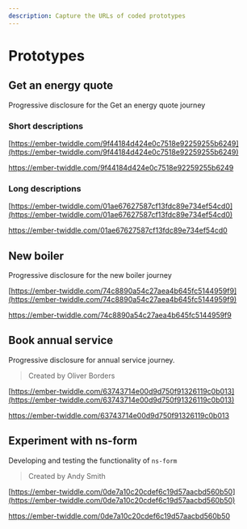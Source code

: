 ```yaml
---
description: Capture the URLs of coded prototypes
---
```


# Prototypes

## Get an energy quote

Progressive disclosure for the Get an energy quote journey

### Short descriptions

[https://ember-twiddle.com/9f44184d424e0c7518e92259255b6249](https://ember-twiddle.com/9f44184d424e0c7518e92259255b6249)

https://ember-twiddle.com/9f44184d424e0c7518e92259255b6249

### Long descriptions

[https://ember-twiddle.com/01ae67627587cf13fdc89e734ef54cd0](https://ember-twiddle.com/01ae67627587cf13fdc89e734ef54cd0)

https://ember-twiddle.com/01ae67627587cf13fdc89e734ef54cd0

## New boiler

Progressive disclosure for the new boiler journey

[https://ember-twiddle.com/74c8890a54c27aea4b645fc5144959f9](https://ember-twiddle.com/74c8890a54c27aea4b645fc5144959f9)

https://ember-twiddle.com/74c8890a54c27aea4b645fc5144959f9

## Book annual service

Progressive disclosure for annual service journey.

> Created by Oliver Borders

[https://ember-twiddle.com/63743714e00d9d750f91326119c0b013](https://ember-twiddle.com/63743714e00d9d750f91326119c0b013)

https://ember-twiddle.com/63743714e00d9d750f91326119c0b013

## Experiment with ns-form

Developing and testing the functionality of `ns-form`

> Created by Andy Smith

[https://ember-twiddle.com/0de7a10c20cdef6c19d57aacbd560b50](https://ember-twiddle.com/0de7a10c20cdef6c19d57aacbd560b50)

https://ember-twiddle.com/0de7a10c20cdef6c19d57aacbd560b50

